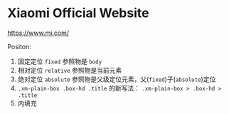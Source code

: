 # Xiaomi Official Website

<https://www.mi.com/>

Positon:

1. 固定定位 `fixed` 参照物是 `body`
2. 相对定位 `relative` 参照物是当前元素
3. 绝对定位 `absolute` 参照物是父级定位元素，父(`fixed`)子(`absolute`)定位
4. `.xm-plain-box .box-hd .title` 的新写法： `.xm-plain-box > .box-hd > .title`
5. 内填充 
